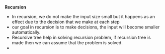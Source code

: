 **Recursion**

- In recursion, we do not make the input size small but it happens as an effect due to the decision that we make at each step
- our goal in recursion is to make decisions, the input will become smaller automatically.
- Recursive tree help in solving recursion problem, if recursion tree is made then we can assume that the problem is solved.
- 